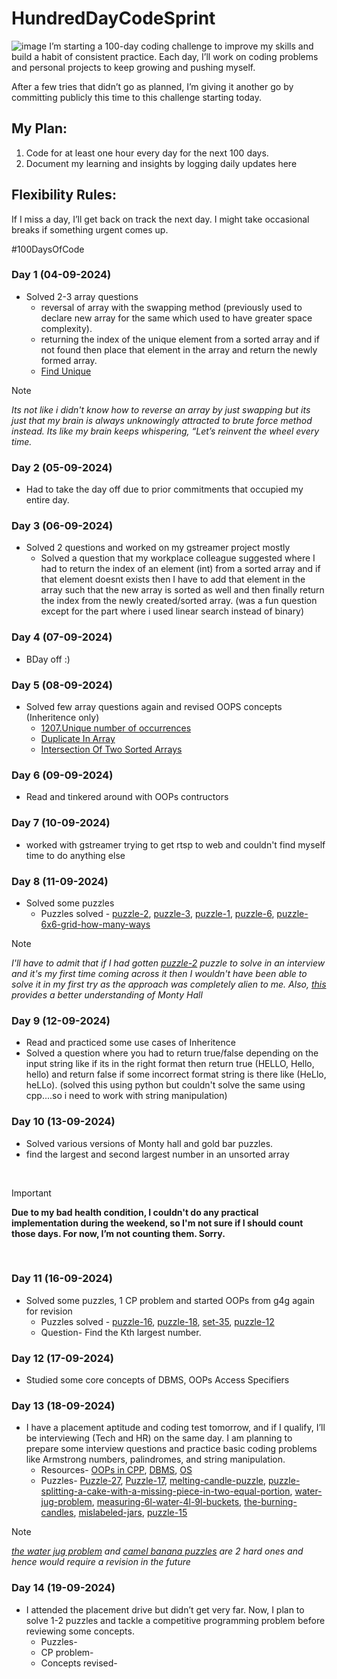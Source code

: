 # HundredDayCodeSprint
![image](https://github.com/user-attachments/assets/0b14cbe0-a800-4493-82b9-dd18883812eb)
I’m starting a 100-day coding challenge to improve my skills and build a habit of consistent practice. Each day, I’ll work on coding problems and personal projects to keep growing and pushing myself.

After a few tries that didn’t go as planned, I’m giving it another go by committing publicly this time to this challenge starting today.

## My Plan:
1. Code for at least one hour every day for the next 100 days.
2. Document my learning and insights by logging daily updates here

## Flexibility Rules:
If I miss a day, I’ll get back on track the next day.
I might take occasional breaks if something urgent comes up.

#100DaysOfCode

### Day 1 (04-09-2024)
- Solved 2-3 array questions
  - reversal of array with the swapping method (previously used to declare new array for the same which used to have greater space complexity).
  - returning the index of the unique element from a sorted array and if not found then place that element in the array and return the newly formed array.
  - [Find Unique](https://www.naukri.com/code360/problems/find-unique_625159)
>[!NOTE]
_Its not like i didn't know how to reverse an array by just swapping but its just that my brain is always unknowingly attracted to brute force method instead. Its like my brain keeps whispering, “Let’s reinvent the wheel every time._

### Day 2 (05-09-2024)
- Had to take the day off due to prior commitments that occupied my entire day.

### Day 3 (06-09-2024)
- Solved 2 questions and worked on my gstreamer project mostly
  - Solved a question that my workplace colleague suggested where I had to return the index of an element (int) from a sorted array and if that element doesnt exists then I have to add that element in the array such that the new array is sorted as well and then finally return the index from the newly created/sorted array. (was a fun question except for the part where i used linear search instead of binary)

### Day 4 (07-09-2024)
- BDay off :)

### Day 5 (08-09-2024)
- Solved few array questions again and revised OOPS concepts (Inheritence only)
  - [1207.Unique number of occurrences](https://leetcode.com/problems/unique-number-of-occurrences/)
  - [Duplicate In Array](https://www.naukri.com/code360/problems/duplicate-in-array_893397)
  - [Intersection Of Two Sorted Arrays](https://www.naukri.com/code360/problems/intersection-of-2-arrays_1082149)

### Day 6 (09-09-2024)
- Read and tinkered around with OOPs contructors


### Day 7 (10-09-2024)
- worked with gstreamer trying to get rtsp to web and couldn't find myself time to do anything else

### Day 8 (11-09-2024)
- Solved some puzzles
  - Puzzles solved - [puzzle-2](https://www.geeksforgeeks.org/puzzle-2-find-ages-of-daughters/), [puzzle-3](https://www.geeksforgeeks.org/puzzle-3-calculate-total-distance-travelled-by-bee/), [puzzle-1](https://www.geeksforgeeks.org/puzzle-1-how-to-measure-45-minutes-using-two-identical-wires/?ref=lbp), [puzzle-6](https://www.geeksforgeeks.org/puzzle-6-monty-hall-problem/?ref=lbp), [puzzle-6x6-grid-how-many-ways](https://www.geeksforgeeks.org/puzzle-6x6-grid-how-many-ways/)
  
>[!NOTE]
_I'll have to admit that if I had gotten [puzzle-2](https://www.geeksforgeeks.org/puzzle-2-find-ages-of-daughters/) puzzle to solve in an interview and it's my first time coming across it then I wouldn't have been able to solve it in my first try as the approach was completely alien to me. Also, [this](https://betterexplained.com/articles/understanding-the-monty-hall-problem/) provides a better understanding of Monty Hall_

### Day 9 (12-09-2024)
- Read and practiced some use cases of Inheritence
- Solved a question where you had to return true/false depending on the input string like if its in the right format then return true (HELLO, Hello, hello) and return false if some incorrect format string is there like (HeLlo, heLLo). (solved this using python but couldn't solve the same using cpp....so i need to work with string manipulation)

### Day 10 (13-09-2024)
- Solved various versions of Monty hall and gold bar puzzles.
- find the largest and second largest number in an unsorted array

<br>

> [!IMPORTANT]
> **Due to my bad health condition, I couldn't do any practical implementation during the weekend, so I'm not sure if I should count those days. For now, I’m not counting them. Sorry.**

<br>

### Day 11 (16-09-2024)
- Solved some puzzles, 1 CP problem and started OOPs from g4g again for revision
  - Puzzles solved - [puzzle-16](https://www.geeksforgeeks.org/puzzle-16-100-doors/?ref=lbp), [puzzle-18](https://www.geeksforgeeks.org/puzzle-18-torch-and-bridge/?ref=lbp), [set-35](https://www.geeksforgeeks.org/puzzle-set-35-2-eggs-and-100-floors/?ref=lbp), [puzzle-12](https://www.geeksforgeeks.org/puzzle-12-maximize-probability-of-white-ball/?ref=lbp)
  - Question- Find the Kth largest number.

### Day 12 (17-09-2024)
- Studied some core concepts of DBMS, OOPs Access Specifiers

### Day 13 (18-09-2024)
- I have a placement aptitude and coding test tomorrow, and if I qualify, I’ll be interviewing (Tech and HR) on the same day. I am planning to prepare some interview questions and practice basic coding problems like Armstrong numbers, palindromes, and string manipulation.
  - Resources- [OOPs in CPP](https://www.geeksforgeeks.org/object-oriented-programming-in-cpp/), [DBMS](https://www.geeksforgeeks.org/commonly-asked-dbms-interview-questions/), [OS](https://www.geeksforgeeks.org/what-is-an-operating-system/?ref=lbp)
  - Puzzles- [Puzzle-27](https://www.geeksforgeeks.org/puzzle-27-hourglasses-puzzle/?ref=lbp), [Puzzle-17](https://www.geeksforgeeks.org/puzzle-17-ratio-of-boys-and-girls-in-a-country-where-people-want-only-boys/?ref=lbp), [melting-candle-puzzle](https://www.geeksforgeeks.org/melting-candles-puzzle/), [puzzle-splitting-a-cake-with-a-missing-piece-in-two-equal-portion](https://www.geeksforgeeks.org/puzzle-splitting-a-cake-with-a-missing-piece-in-two-equal-portion/), [water-jug-problem](https://www.geeksforgeeks.org/puzzle-water-jug-problem/?ref=lbp), [measuring-6l-water-4l-9l-buckets](https://www.geeksforgeeks.org/measuring-6l-water-4l-9l-buckets/), [the-burning-candles](https://www.geeksforgeeks.org/puzzle-the-burning-candles/), [mislabeled-jars](https://www.geeksforgeeks.org/puzzle-mislabeled-jars/), [puzzle-15](https://www.geeksforgeeks.org/puzzle-15-camel-and-banana-puzzle/)

>[!NOTE]
_[the water jug problem](https://www.geeksforgeeks.org/puzzle-water-jug-problem/?ref=lbp) and [camel banana puzzles](https://www.geeksforgeeks.org/puzzle-15-camel-and-banana-puzzle/) are 2 hard ones and hence would require a revision in the future_

### Day 14 (19-09-2024)
- I attended the placement drive but didn’t get very far. Now, I plan to solve 1-2 puzzles and tackle a competitive programming problem before reviewing some concepts.
  - Puzzles-
  - CP problem-
  - Concepts revised-

